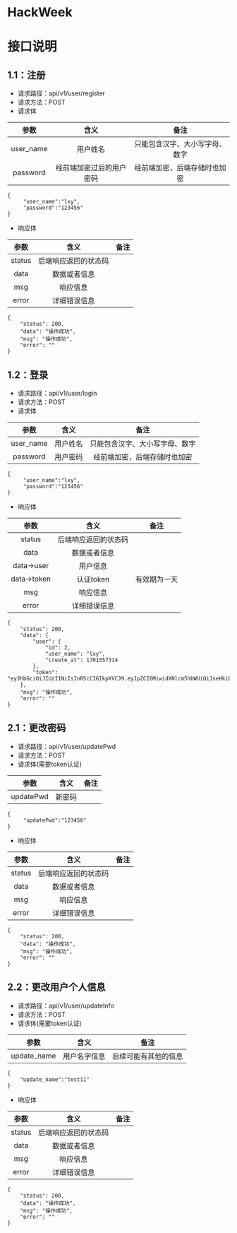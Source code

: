 # HackWeek

# 接口说明
## 1.1：注册

- 请求路径：api/v1/user/register
- 请求方法：POST
- 请求体

|   参数    |           含义           |              备注              |
| :-------: | :----------------------: | :----------------------------: |
| user_name |         用户姓名         | 只能包含汉字、大小写字母、数字 |
| password  | 经前端加密过后的用户密码 |  经前端加密，后端存储时也加密  |

```
{
     "user_name":"lxy",
     "password":"123456"
}
```



- 响应体

|  参数  |         含义         | 备注 |
| :----: | :------------------: | ---- |
| status | 后端响应返回的状态码 |      |
|  data  |     数据或者信息     |      |
|  msg   |       响应信息       |      |
| error  |     详细错误信息     |      |

```
{
    "status": 200,
    "data": "操作成功",
    "msg": "操作成功",
    "error": ""
}
```



## 1.2：登录

- 请求路径：api/v1/user/login
- 请求方法：POST
- 请求体

|   参数    |   含义   |              备注              |
| :-------: | :------: | :----------------------------: |
| user_name | 用户姓名 | 只能包含汉字、大小写字母、数字 |
| password  | 用户密码 |  经前端加密，后端存储时也加密  |

```
{
     "user_name":"lxy",
     "password":"123456"
}
```



- 响应体

|    参数     |         含义         |     备注     |
| :---------: | :------------------: | :----------: |
|   status    | 后端响应返回的状态码 |              |
|    data     |     数据或者信息     |              |
| data->user  |       用户信息       |              |
| data->token |      认证token       | 有效期为一天 |
|     msg     |       响应信息       |              |
|    error    |     详细错误信息     |              |

```
{
    "status": 200,
    "data": {
        "user": {
            "id": 2,
            "user_name": "lxy",
            "create_at": 1701557314
        },
        "token": "eyJhbGciOiJIUzI1NiIsInR5cCI6IkpXVCJ9.eyJpZCI6MiwidXNlcm5hbWUiOiJseHkiLCJleHAiOjE3MDE2NDM3MjUsImlzcyI6InRvLWRvLWxpc3QifQ.XOQFVHIcdttR0BpQFANUcbLmgstmZhQh5BM6hwm2Qek"
    },
    "msg": "操作成功",
    "error": ""
}
```

## 2.1：更改密码

- 请求路径：api/v1/user/updatePwd
- 请求方法：POST
- 请求体(需要token认证)

|    参数     | 含义  |         备注         |
|:---------:|:---:| :------------------: |
| updatePwd | 新密码 |  |

```
{
     "updatePwd":"123456"
}
```



- 响应体

|  参数  |         含义         | 备注 |
| :----: | :------------------: | :--: |
| status | 后端响应返回的状态码 |      |
|  data  |     数据或者信息     |      |
|  msg   |       响应信息       |      |
| error  |     详细错误信息     |      |

```
{
    "status": 200,
    "data": "操作成功",
    "msg": "操作成功",
    "error": ""
}
```


## 2.2：更改用户个人信息

- 请求路径：api/v1/user/updateInfo
- 请求方法：POST
- 请求体(需要token认证)

|   参数   | 含义  |         备注         |
| :------: |:---:| :------------------: |
| update_name | 用户名字信息 | 后续可能有其他的信息 |

```
{
    "update_name":"test11"
}
```



- 响应体

|  参数  |         含义         | 备注 |
| :----: | :------------------: | :--: |
| status | 后端响应返回的状态码 |      |
|  data  |     数据或者信息     |      |
|  msg   |       响应信息       |      |
| error  |     详细错误信息     |      |

```
{
    "status": 200,
    "data": "操作成功",
    "msg": "操作成功",
    "error": ""
}
```